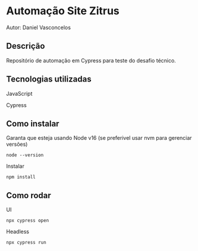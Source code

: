 # Automação Site Zitrus
Autor: Daniel Vasconcelos

## Descrição
Repositório de automação em Cypress para teste do desafio técnico.

## Tecnologias utilizadas

JavaScript

Cypress


## Como instalar

Garanta que esteja usando Node v16 (se preferivel usar nvm para gerenciar versões)
```
node --version
```

Instalar
```
npm install
```

## Como rodar

UI
```
npx cypress open
```
Headless
```
npx cypress run
```